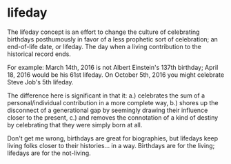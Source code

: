 # lifeday
The lifeday concept is an effort to change the culture of celebrating birthdays posthumously in favor of a less prophetic sort of celebration; an end-of-life date, or lifeday. The day when a living contribution to the historical record ends.

For example: March 14th, 2016 is not Albert Einstein's 137th birthday; April 18, 2016 would be his 61st lifeday.
On October 5th, 2016 you might celebrate Steve Job's 5th lifeday.

The difference here is significant in that it:
a.) celebrates the sum of a personal/individual contribution in a more complete way, 
b.) shores up the disconnect of a generational gap by seemingly drawing their influence closer to the present, 
c.) and removes the connotation of a kind of destiny by celebrating that they were simply born at all.

Don't get me wrong, birthdays are great for biographies, but lifedays keep living folks closer to their histories... in a way.
Birthdays are for the living; lifedays are for the not-living.
